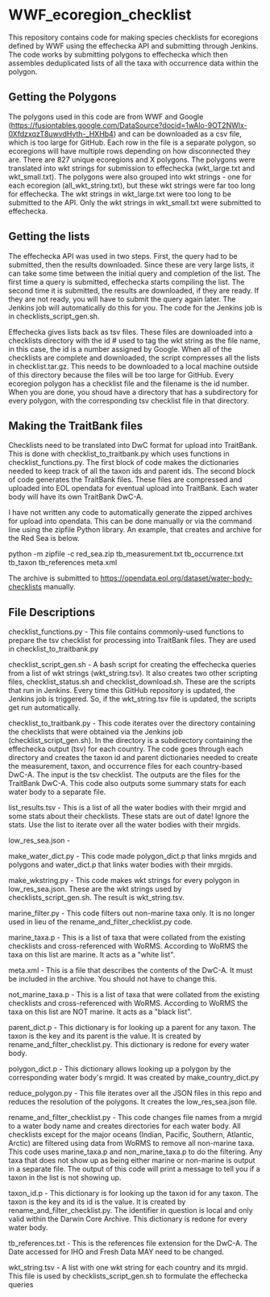 # WWF_ecoregion_checklist

This repository contains code for making species checklists for ecoregions defined by WWF using the effechecka API and submitting through Jenkins. The code works by submitting polygons to effechecka which then assembles deduplicated lists of all the taxa with occurrence data within the polygon. 

## Getting the Polygons

The polygons used in this code are from WWF and Google (https://fusiontables.google.com/DataSource?docid=1wAlo-9OT2NWlx-0XfdzxqzT8uwvdHyth-_HXHb4) and can be downloaded as a csv file, which is too large for GitHub. Each row in the file is a separate polygon, so ecoregions will have multiple rows depending on how disconnected they are. There are 827 unique ecoregions and X polygons. The polygons were translated into wkt strings for submission to effechecka (wkt_large.txt and wkt_small.txt). The polygons were also grouped into wkt strings - one for each ecoregion (all_wkt_string.txt), but these wkt strings were far too long for effechecka. The wkt strings in wkt_large.txt were too long to be submitted to the API. Only the wkt strings in wkt_small.txt were submitted to effechecka.

## Getting the lists

The effechecka API was used in two steps. First, the query had to be submitted, then the results downloaded. Since these are very large lists, it can take some time between the initial query and completion of the list. The first time a query is submitted, effechecka starts compiling the list. The second time it is submitted, the results are downloaded, if they are ready. If they are not ready, you will have to submit the query again later. The Jenkins job will automatically do this for you. The code for the Jenkins job is in checklists_script_gen.sh.

Effechecka gives lists back as tsv files. These files are downloaded into a checklists directory with the id # used to tag the wkt string as the file name, in this case, the id is a number assigned by Google. When all of the checklists are complete and downloaded, the script compresses all the lists in checklist.tar.gz. This needs to be downloaded to a local machine outside of this directory because the files will be too large for GitHub. Every ecoregion polygon has a checklist file and the filename is the id number. When you are done, you shoud have a directory that has a subdirectory for every polygon, with the corresponding tsv checklist file in that directory.

## Making the TraitBank files

Checklists need to be translated into DwC format for upload into TraitBank. This is done with checklist_to_traitbank.py which uses functions in checklist_functions.py. The first block of code makes the dictionaries needed to keep track of all the taxon ids and parent ids. The second block of code generates the TraitBank files. These files are compressed and uploaded into EOL opendata for eventual upload into TraitBank. Each water body will have its own TraitBank DwC-A.

I have not written any code to automatically generate the zipped archives for upload into opendata. This can be done manually or via the command line using the zipfile Python library. An example, that creates and archive for the Red Sea is below.

python -m zipfile -c red_sea.zip tb_measurement.txt tb_occurrence.txt tb_taxon tb_references meta.xml

The archive is submitted to https://opendata.eol.org/dataset/water-body-checklists manually.

## File Descriptions

checklist_functions.py - This file contains commonly-used functions to prepare the tsv checklist for processing into TraitBank files. They are used in checklist_to_traitbank.py

checklist_script_gen.sh - A bash script for creating the effechecka queries from a list of wkt strings (wkt_string.tsv). It also creates two other scripting files, checklist_status.sh and checklist_download.sh. These are the scripts that run in Jenkins. Every time this GitHub repository is updated, the Jenkins job is triggered. So, if the wkt_string.tsv file is updated, the scripts get run automatically.

checklist_to_traitbank.py - This code iterates over the directory containing the checklists that were obtained via the Jenkins job (checklist_script_gen.sh). In the directory is a subdirectory containing the effechecka output (tsv) for each country. The code goes through each directory and creates the taxon id and parent dictionaries needed to create the measurement, taxon, and occurrence files for each country-based DwC-A. The input is the tsv checklist. The outputs are the files for the TraitBank DwC-A. This code also outputs some summary stats for each water body to a separate file.

list_results.tsv - This is a list of all the water bodies with their mrgid and some stats about their checklists. These stats are out of date! Ignore the stats. Use the list to iterate over all the water bodies with their mrgids.

low_res_sea.json - 

make_water_dict.py - This code made polygon_dict.p that links mrgids and polygons and water_dict.p that links water bodies with their mrgids.

make_wkstring.py - This code makes wkt strings for every polygon in low_res_sea.json. These are the wkt strings used by checklists_script_gen.sh. The result is wkt_string.tsv.

marine_filter.py - This code filters out non-marine taxa only. It is no longer used in lieu of the rename_and_filter_checklist.py code.

marine_taxa.p - This is a list of taxa that were collated from the existing checklists and cross-referenced with WoRMS. According to WoRMS the taxa on this list are marine. It acts as a "white list". 

meta.xml - This is a file that describes the contents of the DwC-A. It must be included in the archive. You should not have to change this.

not_marine_taxa.p - This is a list of taxa that were collated from the existing checklists and cross-referenced with WoRMS. According to WoRMS the taxa on this list are NOT marine. It acts as a "black list". 

parent_dict.p - This dictionary is for looking up a parent for any taxon. The taxon is the key and its parent is the value. It is created by rename_and_filter_checklist.py. This dictionary is redone for every water body.

polygon_dict.p - This dictionary allows looking up a polygon by the corresponding water body's mrgid. It was created by make_country_dict.py

reduce_polygon.py - This file iterates over all the JSON files in this repo and reduces the resolution of the polygons. It creates the low_res_sea.json file.

rename_and_filter_checklist.py - This code changes file names from a mrgid to a water body name and creates directories for each water body. All checklists except for the major oceans (Indian, Pacific, Southern, Atlantic, Arctic) are filtered using data from WoRMS to remove all non-marine taxa. This code uses marine_taxa.p and non_marine_taxa.p to do the filtering. Any taxa that does not show up as being either marine or non-marine is output in a separate file. The output of this code will print a message to tell you if a taxon in the list is not showing up.

taxon_id.p - This dictionary is for looking up the taxon id for any taxon. The taxon is the key and its id is the value. It is created by rename_and_filter_checklist.py. The identifier in question is local and only valid within the Darwin Core Archive. This dictionary is redone for every water body.

tb_references.txt - This is the references file extension for the DwC-A. The Date accessed for IHO and Fresh Data MAY need to be changed.

wkt_string.tsv - A list with one wkt string for each country and its mrgid. This file is used by checklists_script_gen.sh to formulate the effechecka queries
